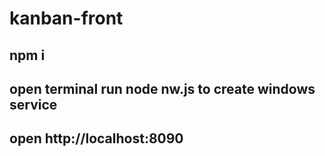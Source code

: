 # kanban-front

## npm i

## open terminal run node nw.js to create windows service

## open http://localhost:8090
